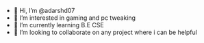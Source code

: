 - 👋 Hi, I’m @adarshd07
- 👀 I’m interested in gaming and pc tweaking 
- 🌱 I’m currently learning B.E CSE 
- 💞️ I’m looking to collaborate on any project where i can be helpful

<!---
adarshd07/adarshd07 is a ✨ special ✨ repository because its `README.md` (this file) appears on your GitHub profile.
You can click the Preview link to take a look at your changes.
--->
